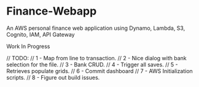 # Finance-Webapp
An AWS personal finance web application using Dynamo, Lambda, S3, Cognito, IAM, API Gateway

Work In Progress

// TODO:
// 1 - Map from line to transaction.
// 2 - Nice dialog with bank selection for the file.
// 3 - Bank CRUD.
// 4 - Trigger all saves.
// 5 - Retrieves populate grids.
// 6 - Commit dashboard
// 7 - AWS Initialization scripts.
// 8 - Figure out build issues.
